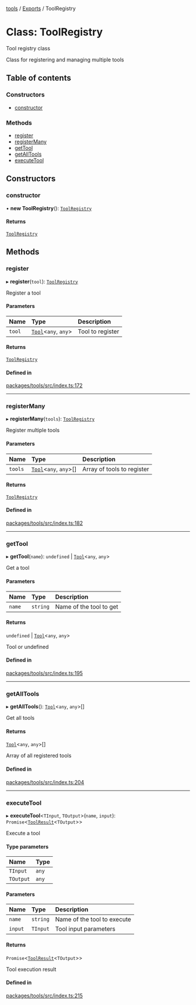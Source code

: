 <!-- 
 ⚠️  AUTO-GENERATED FILE - DO NOT EDIT MANUALLY
 This file is automatically generated by scripts/docs-generator.js
 To make changes, edit the source TypeScript files or update the generator script
-->

[tools](../../) / [Exports](../modules) / ToolRegistry

# Class: ToolRegistry

Tool registry class

Class for registering and managing multiple tools

## Table of contents

### Constructors

- [constructor](ToolRegistry#constructor)

### Methods

- [register](ToolRegistry#register)
- [registerMany](ToolRegistry#registermany)
- [getTool](ToolRegistry#gettool)
- [getAllTools](ToolRegistry#getalltools)
- [executeTool](ToolRegistry#executetool)

## Constructors

### constructor

• **new ToolRegistry**(): [`ToolRegistry`](ToolRegistry)

#### Returns

[`ToolRegistry`](ToolRegistry)

## Methods

### register

▸ **register**(`tool`): [`ToolRegistry`](ToolRegistry)

Register a tool

#### Parameters

| Name | Type | Description |
| :------ | :------ | :------ |
| `tool` | [`Tool`](../interfaces/Tool)\<`any`, `any`\> | Tool to register |

#### Returns

[`ToolRegistry`](ToolRegistry)

#### Defined in

[packages/tools/src/index.ts:172](https://github.com/woojubb/robota/blob/311ad65650a7614cc67978c0c1650e33abba7a82/packages/tools/src/index.ts#L172)

___

### registerMany

▸ **registerMany**(`tools`): [`ToolRegistry`](ToolRegistry)

Register multiple tools

#### Parameters

| Name | Type | Description |
| :------ | :------ | :------ |
| `tools` | [`Tool`](../interfaces/Tool)\<`any`, `any`\>[] | Array of tools to register |

#### Returns

[`ToolRegistry`](ToolRegistry)

#### Defined in

[packages/tools/src/index.ts:182](https://github.com/woojubb/robota/blob/311ad65650a7614cc67978c0c1650e33abba7a82/packages/tools/src/index.ts#L182)

___

### getTool

▸ **getTool**(`name`): `undefined` \| [`Tool`](../interfaces/Tool)\<`any`, `any`\>

Get a tool

#### Parameters

| Name | Type | Description |
| :------ | :------ | :------ |
| `name` | `string` | Name of the tool to get |

#### Returns

`undefined` \| [`Tool`](../interfaces/Tool)\<`any`, `any`\>

Tool or undefined

#### Defined in

[packages/tools/src/index.ts:195](https://github.com/woojubb/robota/blob/311ad65650a7614cc67978c0c1650e33abba7a82/packages/tools/src/index.ts#L195)

___

### getAllTools

▸ **getAllTools**(): [`Tool`](../interfaces/Tool)\<`any`, `any`\>[]

Get all tools

#### Returns

[`Tool`](../interfaces/Tool)\<`any`, `any`\>[]

Array of all registered tools

#### Defined in

[packages/tools/src/index.ts:204](https://github.com/woojubb/robota/blob/311ad65650a7614cc67978c0c1650e33abba7a82/packages/tools/src/index.ts#L204)

___

### executeTool

▸ **executeTool**\<`TInput`, `TOutput`\>(`name`, `input`): `Promise`\<[`ToolResult`](../interfaces/ToolResult)\<`TOutput`\>\>

Execute a tool

#### Type parameters

| Name | Type |
| :------ | :------ |
| `TInput` | `any` |
| `TOutput` | `any` |

#### Parameters

| Name | Type | Description |
| :------ | :------ | :------ |
| `name` | `string` | Name of the tool to execute |
| `input` | `TInput` | Tool input parameters |

#### Returns

`Promise`\<[`ToolResult`](../interfaces/ToolResult)\<`TOutput`\>\>

Tool execution result

#### Defined in

[packages/tools/src/index.ts:215](https://github.com/woojubb/robota/blob/311ad65650a7614cc67978c0c1650e33abba7a82/packages/tools/src/index.ts#L215)
